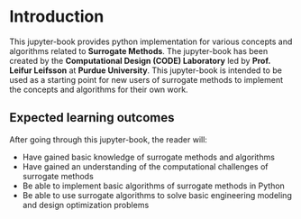 # Introduction
This jupyter-book provides python implementation for various concepts and algorithms related to **Surrogate Methods**. The jupyter-book has been created by the **Computational Design (CODE) Laboratory** led by **Prof. Leifur Leifsson** at **Purdue University**. This jupyter-book is intended to be used as a starting point for new users of surrogate methods to implement the concepts and algorithms for their own work.

## Expected learning outcomes
After going through this jupyter-book, the reader will:
+ Have gained basic knowledge of surrogate methods and algorithms
+ Have gained an understanding of the computational challenges of surrogate methods
+ Be able to implement basic algorithms of surrogate methods in Python
+ Be able to use surrogate algorithms to solve basic engineering modeling and design optimization problems

